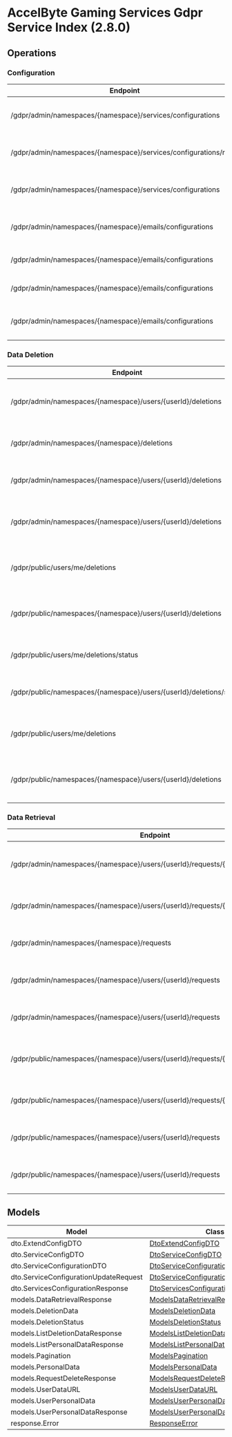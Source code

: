 [//]: # (<< Code generated. DO NOT EDIT!)

[//]: # (<< template file: ags_py_codegen)

# AccelByte Gaming Services Gdpr Service Index (2.8.0)


## Operations

### Configuration
| Endpoint | Method | ID | Deprecated | Class | Wrapper | Example |
|---|---|---|---|---|---|---|
| /gdpr/admin/namespaces/{namespace}/services/configurations | GET | AdminGetServicesConfiguration | `false` | [AdminGetServicesConfiguration](../../accelbyte_py_sdk/api/gdpr/operations/configuration/admin_get_services_conf_be46ef.py) | [admin_get_services_configuration](../../accelbyte_py_sdk/api/gdpr/wrappers/_configuration.py) | [accelbyte_py_sdk_cli gdpr-admin-get-services-configuration](../../samples/cli/accelbyte_py_sdk_cli/gdpr/_admin_get_services_configuration.py) |
| /gdpr/admin/namespaces/{namespace}/services/configurations/reset | DELETE | AdminResetServicesConfiguration | `false` | [AdminResetServicesConfiguration](../../accelbyte_py_sdk/api/gdpr/operations/configuration/admin_reset_services_co_abf06c.py) | [admin_reset_services_configuration](../../accelbyte_py_sdk/api/gdpr/wrappers/_configuration.py) | [accelbyte_py_sdk_cli gdpr-admin-reset-services-configuration](../../samples/cli/accelbyte_py_sdk_cli/gdpr/_admin_reset_services_configuration.py) |
| /gdpr/admin/namespaces/{namespace}/services/configurations | PUT | AdminUpdateServicesConfiguration | `false` | [AdminUpdateServicesConfiguration](../../accelbyte_py_sdk/api/gdpr/operations/configuration/admin_update_services_c_ea010e.py) | [admin_update_services_configuration](../../accelbyte_py_sdk/api/gdpr/wrappers/_configuration.py) | [accelbyte_py_sdk_cli gdpr-admin-update-services-configuration](../../samples/cli/accelbyte_py_sdk_cli/gdpr/_admin_update_services_configuration.py) |
| /gdpr/admin/namespaces/{namespace}/emails/configurations | DELETE | DeleteAdminEmailConfiguration | `false` | [DeleteAdminEmailConfiguration](../../accelbyte_py_sdk/api/gdpr/operations/configuration/delete_admin_email_conf_009cca.py) | [delete_admin_email_configuration](../../accelbyte_py_sdk/api/gdpr/wrappers/_configuration.py) | [accelbyte_py_sdk_cli gdpr-delete-admin-email-configuration](../../samples/cli/accelbyte_py_sdk_cli/gdpr/_delete_admin_email_configuration.py) |
| /gdpr/admin/namespaces/{namespace}/emails/configurations | GET | GetAdminEmailConfiguration | `false` | [GetAdminEmailConfiguration](../../accelbyte_py_sdk/api/gdpr/operations/configuration/get_admin_email_configuration.py) | [get_admin_email_configuration](../../accelbyte_py_sdk/api/gdpr/wrappers/_configuration.py) | [accelbyte_py_sdk_cli gdpr-get-admin-email-configuration](../../samples/cli/accelbyte_py_sdk_cli/gdpr/_get_admin_email_configuration.py) |
| /gdpr/admin/namespaces/{namespace}/emails/configurations | POST | SaveAdminEmailConfiguration | `false` | [SaveAdminEmailConfiguration](../../accelbyte_py_sdk/api/gdpr/operations/configuration/save_admin_email_configuration.py) | [save_admin_email_configuration](../../accelbyte_py_sdk/api/gdpr/wrappers/_configuration.py) | [accelbyte_py_sdk_cli gdpr-save-admin-email-configuration](../../samples/cli/accelbyte_py_sdk_cli/gdpr/_save_admin_email_configuration.py) |
| /gdpr/admin/namespaces/{namespace}/emails/configurations | PUT | UpdateAdminEmailConfiguration | `false` | [UpdateAdminEmailConfiguration](../../accelbyte_py_sdk/api/gdpr/operations/configuration/update_admin_email_conf_71e966.py) | [update_admin_email_configuration](../../accelbyte_py_sdk/api/gdpr/wrappers/_configuration.py) | [accelbyte_py_sdk_cli gdpr-update-admin-email-configuration](../../samples/cli/accelbyte_py_sdk_cli/gdpr/_update_admin_email_configuration.py) |

### Data Deletion
| Endpoint | Method | ID | Deprecated | Class | Wrapper | Example |
|---|---|---|---|---|---|---|
| /gdpr/admin/namespaces/{namespace}/users/{userId}/deletions | DELETE | AdminCancelUserAccountDeletionRequest | `false` | [AdminCancelUserAccountDeletionRequest](../../accelbyte_py_sdk/api/gdpr/operations/data_deletion/admin_cancel_user_accou_de1ba5.py) | [admin_cancel_user_account_deletion_request](../../accelbyte_py_sdk/api/gdpr/wrappers/_data_deletion.py) | [accelbyte_py_sdk_cli gdpr-admin-cancel-user-account-deletion-request](../../samples/cli/accelbyte_py_sdk_cli/gdpr/_admin_cancel_user_account_deletion_request.py) |
| /gdpr/admin/namespaces/{namespace}/deletions | GET | AdminGetListDeletionDataRequest | `false` | [AdminGetListDeletionDataRequest](../../accelbyte_py_sdk/api/gdpr/operations/data_deletion/admin_get_list_deletion_227d7d.py) | [admin_get_list_deletion_data_request](../../accelbyte_py_sdk/api/gdpr/wrappers/_data_deletion.py) | [accelbyte_py_sdk_cli gdpr-admin-get-list-deletion-data-request](../../samples/cli/accelbyte_py_sdk_cli/gdpr/_admin_get_list_deletion_data_request.py) |
| /gdpr/admin/namespaces/{namespace}/users/{userId}/deletions | GET | AdminGetUserAccountDeletionRequest | `false` | [AdminGetUserAccountDeletionRequest](../../accelbyte_py_sdk/api/gdpr/operations/data_deletion/admin_get_user_account__84ef5a.py) | [admin_get_user_account_deletion_request](../../accelbyte_py_sdk/api/gdpr/wrappers/_data_deletion.py) | [accelbyte_py_sdk_cli gdpr-admin-get-user-account-deletion-request](../../samples/cli/accelbyte_py_sdk_cli/gdpr/_admin_get_user_account_deletion_request.py) |
| /gdpr/admin/namespaces/{namespace}/users/{userId}/deletions | POST | AdminSubmitUserAccountDeletionRequest | `false` | [AdminSubmitUserAccountDeletionRequest](../../accelbyte_py_sdk/api/gdpr/operations/data_deletion/admin_submit_user_accou_b7780f.py) | [admin_submit_user_account_deletion_request](../../accelbyte_py_sdk/api/gdpr/wrappers/_data_deletion.py) | [accelbyte_py_sdk_cli gdpr-admin-submit-user-account-deletion-request](../../samples/cli/accelbyte_py_sdk_cli/gdpr/_admin_submit_user_account_deletion_request.py) |
| /gdpr/public/users/me/deletions | DELETE | PublicCancelMyAccountDeletionRequest | `false` | [PublicCancelMyAccountDeletionRequest](../../accelbyte_py_sdk/api/gdpr/operations/data_deletion/public_cancel_my_accoun_107811.py) | [public_cancel_my_account_deletion_request](../../accelbyte_py_sdk/api/gdpr/wrappers/_data_deletion.py) | [accelbyte_py_sdk_cli gdpr-public-cancel-my-account-deletion-request](../../samples/cli/accelbyte_py_sdk_cli/gdpr/_public_cancel_my_account_deletion_request.py) |
| /gdpr/public/namespaces/{namespace}/users/{userId}/deletions | DELETE | PublicCancelUserAccountDeletionRequest | `false` | [PublicCancelUserAccountDeletionRequest](../../accelbyte_py_sdk/api/gdpr/operations/data_deletion/public_cancel_user_acco_16b962.py) | [public_cancel_user_account_deletion_request](../../accelbyte_py_sdk/api/gdpr/wrappers/_data_deletion.py) | [accelbyte_py_sdk_cli gdpr-public-cancel-user-account-deletion-request](../../samples/cli/accelbyte_py_sdk_cli/gdpr/_public_cancel_user_account_deletion_request.py) |
| /gdpr/public/users/me/deletions/status | GET | PublicGetMyAccountDeletionStatus | `false` | [PublicGetMyAccountDeletionStatus](../../accelbyte_py_sdk/api/gdpr/operations/data_deletion/public_get_my_account_d_8595d0.py) | [public_get_my_account_deletion_status](../../accelbyte_py_sdk/api/gdpr/wrappers/_data_deletion.py) | [accelbyte_py_sdk_cli gdpr-public-get-my-account-deletion-status](../../samples/cli/accelbyte_py_sdk_cli/gdpr/_public_get_my_account_deletion_status.py) |
| /gdpr/public/namespaces/{namespace}/users/{userId}/deletions/status | GET | PublicGetUserAccountDeletionStatus | `false` | [PublicGetUserAccountDeletionStatus](../../accelbyte_py_sdk/api/gdpr/operations/data_deletion/public_get_user_account_09e4f2.py) | [public_get_user_account_deletion_status](../../accelbyte_py_sdk/api/gdpr/wrappers/_data_deletion.py) | [accelbyte_py_sdk_cli gdpr-public-get-user-account-deletion-status](../../samples/cli/accelbyte_py_sdk_cli/gdpr/_public_get_user_account_deletion_status.py) |
| /gdpr/public/users/me/deletions | POST | PublicSubmitMyAccountDeletionRequest | `false` | [PublicSubmitMyAccountDeletionRequest](../../accelbyte_py_sdk/api/gdpr/operations/data_deletion/public_submit_my_accoun_f5ded3.py) | [public_submit_my_account_deletion_request](../../accelbyte_py_sdk/api/gdpr/wrappers/_data_deletion.py) | [accelbyte_py_sdk_cli gdpr-public-submit-my-account-deletion-request](../../samples/cli/accelbyte_py_sdk_cli/gdpr/_public_submit_my_account_deletion_request.py) |
| /gdpr/public/namespaces/{namespace}/users/{userId}/deletions | POST | PublicSubmitUserAccountDeletionRequest | `false` | [PublicSubmitUserAccountDeletionRequest](../../accelbyte_py_sdk/api/gdpr/operations/data_deletion/public_submit_user_acco_a6db4f.py) | [public_submit_user_account_deletion_request](../../accelbyte_py_sdk/api/gdpr/wrappers/_data_deletion.py) | [accelbyte_py_sdk_cli gdpr-public-submit-user-account-deletion-request](../../samples/cli/accelbyte_py_sdk_cli/gdpr/_public_submit_user_account_deletion_request.py) |

### Data Retrieval
| Endpoint | Method | ID | Deprecated | Class | Wrapper | Example |
|---|---|---|---|---|---|---|
| /gdpr/admin/namespaces/{namespace}/users/{userId}/requests/{requestDate} | DELETE | AdminCancelUserPersonalDataRequest | `false` | [AdminCancelUserPersonalDataRequest](../../accelbyte_py_sdk/api/gdpr/operations/data_retrieval/admin_cancel_user_perso_78952d.py) | [admin_cancel_user_personal_data_request](../../accelbyte_py_sdk/api/gdpr/wrappers/_data_retrieval.py) | [accelbyte_py_sdk_cli gdpr-admin-cancel-user-personal-data-request](../../samples/cli/accelbyte_py_sdk_cli/gdpr/_admin_cancel_user_personal_data_request.py) |
| /gdpr/admin/namespaces/{namespace}/users/{userId}/requests/{requestDate}/generate | POST | AdminGeneratePersonalDataURL | `false` | [AdminGeneratePersonalDataURL](../../accelbyte_py_sdk/api/gdpr/operations/data_retrieval/admin_generate_personal_48c32b.py) | [admin_generate_personal_data_url](../../accelbyte_py_sdk/api/gdpr/wrappers/_data_retrieval.py) | [accelbyte_py_sdk_cli gdpr-admin-generate-personal-data-url](../../samples/cli/accelbyte_py_sdk_cli/gdpr/_admin_generate_personal_data_url.py) |
| /gdpr/admin/namespaces/{namespace}/requests | GET | AdminGetListPersonalDataRequest | `false` | [AdminGetListPersonalDataRequest](../../accelbyte_py_sdk/api/gdpr/operations/data_retrieval/admin_get_list_personal_424fda.py) | [admin_get_list_personal_data_request](../../accelbyte_py_sdk/api/gdpr/wrappers/_data_retrieval.py) | [accelbyte_py_sdk_cli gdpr-admin-get-list-personal-data-request](../../samples/cli/accelbyte_py_sdk_cli/gdpr/_admin_get_list_personal_data_request.py) |
| /gdpr/admin/namespaces/{namespace}/users/{userId}/requests | GET | AdminGetUserPersonalDataRequests | `false` | [AdminGetUserPersonalDataRequests](../../accelbyte_py_sdk/api/gdpr/operations/data_retrieval/admin_get_user_personal_a892c0.py) | [admin_get_user_personal_data_requests](../../accelbyte_py_sdk/api/gdpr/wrappers/_data_retrieval.py) | [accelbyte_py_sdk_cli gdpr-admin-get-user-personal-data-requests](../../samples/cli/accelbyte_py_sdk_cli/gdpr/_admin_get_user_personal_data_requests.py) |
| /gdpr/admin/namespaces/{namespace}/users/{userId}/requests | POST | AdminRequestDataRetrieval | `false` | [AdminRequestDataRetrieval](../../accelbyte_py_sdk/api/gdpr/operations/data_retrieval/admin_request_data_retrieval.py) | [admin_request_data_retrieval](../../accelbyte_py_sdk/api/gdpr/wrappers/_data_retrieval.py) | [accelbyte_py_sdk_cli gdpr-admin-request-data-retrieval](../../samples/cli/accelbyte_py_sdk_cli/gdpr/_admin_request_data_retrieval.py) |
| /gdpr/public/namespaces/{namespace}/users/{userId}/requests/{requestDate} | DELETE | PublicCancelUserPersonalDataRequest | `false` | [PublicCancelUserPersonalDataRequest](../../accelbyte_py_sdk/api/gdpr/operations/data_retrieval/public_cancel_user_pers_19dafa.py) | [public_cancel_user_personal_data_request](../../accelbyte_py_sdk/api/gdpr/wrappers/_data_retrieval.py) | [accelbyte_py_sdk_cli gdpr-public-cancel-user-personal-data-request](../../samples/cli/accelbyte_py_sdk_cli/gdpr/_public_cancel_user_personal_data_request.py) |
| /gdpr/public/namespaces/{namespace}/users/{userId}/requests/{requestDate}/generate | POST | PublicGeneratePersonalDataURL | `false` | [PublicGeneratePersonalDataURL](../../accelbyte_py_sdk/api/gdpr/operations/data_retrieval/public_generate_persona_6b68a4.py) | [public_generate_personal_data_url](../../accelbyte_py_sdk/api/gdpr/wrappers/_data_retrieval.py) | [accelbyte_py_sdk_cli gdpr-public-generate-personal-data-url](../../samples/cli/accelbyte_py_sdk_cli/gdpr/_public_generate_personal_data_url.py) |
| /gdpr/public/namespaces/{namespace}/users/{userId}/requests | GET | PublicGetUserPersonalDataRequests | `false` | [PublicGetUserPersonalDataRequests](../../accelbyte_py_sdk/api/gdpr/operations/data_retrieval/public_get_user_persona_7e40c3.py) | [public_get_user_personal_data_requests](../../accelbyte_py_sdk/api/gdpr/wrappers/_data_retrieval.py) | [accelbyte_py_sdk_cli gdpr-public-get-user-personal-data-requests](../../samples/cli/accelbyte_py_sdk_cli/gdpr/_public_get_user_personal_data_requests.py) |
| /gdpr/public/namespaces/{namespace}/users/{userId}/requests | POST | PublicRequestDataRetrieval | `false` | [PublicRequestDataRetrieval](../../accelbyte_py_sdk/api/gdpr/operations/data_retrieval/public_request_data_retrieval.py) | [public_request_data_retrieval](../../accelbyte_py_sdk/api/gdpr/wrappers/_data_retrieval.py) | [accelbyte_py_sdk_cli gdpr-public-request-data-retrieval](../../samples/cli/accelbyte_py_sdk_cli/gdpr/_public_request_data_retrieval.py) |


## Models
| Model | Class |
|---|---|
| dto.ExtendConfigDTO | [DtoExtendConfigDTO](../../accelbyte_py_sdk/api/gdpr/models/dto_extend_config_dto.py) |
| dto.ServiceConfigDTO | [DtoServiceConfigDTO](../../accelbyte_py_sdk/api/gdpr/models/dto_service_config_dto.py) |
| dto.ServiceConfigurationDTO | [DtoServiceConfigurationDTO](../../accelbyte_py_sdk/api/gdpr/models/dto_service_configuration_dto.py) |
| dto.ServiceConfigurationUpdateRequest | [DtoServiceConfigurationUpdateRequest](../../accelbyte_py_sdk/api/gdpr/models/dto_service_configuration_update_request.py) |
| dto.ServicesConfigurationResponse | [DtoServicesConfigurationResponse](../../accelbyte_py_sdk/api/gdpr/models/dto_services_configuration_response.py) |
| models.DataRetrievalResponse | [ModelsDataRetrievalResponse](../../accelbyte_py_sdk/api/gdpr/models/models_data_retrieval_response.py) |
| models.DeletionData | [ModelsDeletionData](../../accelbyte_py_sdk/api/gdpr/models/models_deletion_data.py) |
| models.DeletionStatus | [ModelsDeletionStatus](../../accelbyte_py_sdk/api/gdpr/models/models_deletion_status.py) |
| models.ListDeletionDataResponse | [ModelsListDeletionDataResponse](../../accelbyte_py_sdk/api/gdpr/models/models_list_deletion_data_response.py) |
| models.ListPersonalDataResponse | [ModelsListPersonalDataResponse](../../accelbyte_py_sdk/api/gdpr/models/models_list_personal_data_response.py) |
| models.Pagination | [ModelsPagination](../../accelbyte_py_sdk/api/gdpr/models/models_pagination.py) |
| models.PersonalData | [ModelsPersonalData](../../accelbyte_py_sdk/api/gdpr/models/models_personal_data.py) |
| models.RequestDeleteResponse | [ModelsRequestDeleteResponse](../../accelbyte_py_sdk/api/gdpr/models/models_request_delete_response.py) |
| models.UserDataURL | [ModelsUserDataURL](../../accelbyte_py_sdk/api/gdpr/models/models_user_data_url.py) |
| models.UserPersonalData | [ModelsUserPersonalData](../../accelbyte_py_sdk/api/gdpr/models/models_user_personal_data.py) |
| models.UserPersonalDataResponse | [ModelsUserPersonalDataResponse](../../accelbyte_py_sdk/api/gdpr/models/models_user_personal_data_response.py) |
| response.Error | [ResponseError](../../accelbyte_py_sdk/api/gdpr/models/response_error.py) |
